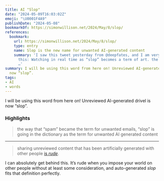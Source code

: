 ```yaml
---
title: AI "Slop"
date: "2024-05-09T16:03:02Z"
emoji: "\U0001F4A9"
publishDate: "2024-05-08"
bookmarkOf: https://simonwillison.net/2024/May/8/slop/
references:
  bookmark:
    url: https://simonwillison.net/2024/May/8/slop/
    type: entry
    name: Slop is the new name for unwanted AI-generated content
    summary: 'I saw this tweet yesterday from @deepfates, and I am very on board with
      this: Watching in real time as “slop” becomes a term of art. the way that “spam”
      …'
summary: I will be using this word from here on! Unreviewed AI-generated drivel is
  now “slop”.
tags:
- AI
- words
---
```

I will be using this word from here on! Unreviewed AI-generated drivel is now “slop”.

### Highlights

> the way that “spam” became the term for unwanted emails, “slop” is going in the dictionary as the term for unwanted AI generated content

---

> sharing unreviewed content that has been artificially generated with other people [is _rude_](https://simonwillison.net/2023/Aug/27/wordcamp-llms/#personal-ai-ethics).

I can absolutely get behind this. It’s rude when you impose your world on other people without at least some consideration, and auto-generated _slop_ fits that definition perfectly.
